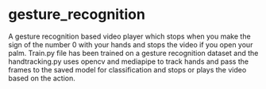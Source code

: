 # gesture_recognition
A gesture recognition based video player which stops when you make the sign of the number 0 with your hands and stops the video if you open your palm. Train.py file has been trained on a gesture recognition dataset and the handtracking.py uses opencv and mediapipe to track hands and pass the frames to the saved model for classification and stops or plays the video based on the action.

